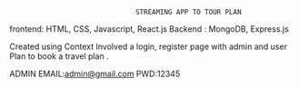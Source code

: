 
                                   STREAMING APP TO TOUR PLAN

                                
frontend: HTML, CSS, Javascript, React.js
Backend : MongoDB, Express.js

Created using Context
Involved a login, register page with admin and user
Plan to book a travel plan .

ADMIN
EMAIL:admin@gmail.com
PWD:12345

